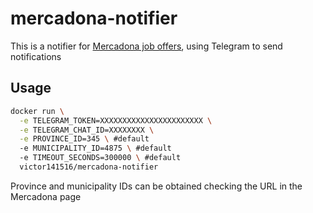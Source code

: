 # mercadona-notifier

This is a notifier for [Mercadona job offers](https://mercadona.avature.net/es_ES/Careers/SearchJobs), using Telegram to send notifications

## Usage

```sh
docker run \
  -e TELEGRAM_TOKEN=XXXXXXXXXXXXXXXXXXXXXXX \
  -e TELEGRAM_CHAT_ID=XXXXXXXX \
  -e PROVINCE_ID=345 \ #default
  -e MUNICIPALITY_ID=4875 \ #default
  -e TIMEOUT_SECONDS=300000 \ #default
  victor141516/mercadona-notifier
```

Province and municipality IDs can be obtained checking the URL in the Mercadona page
